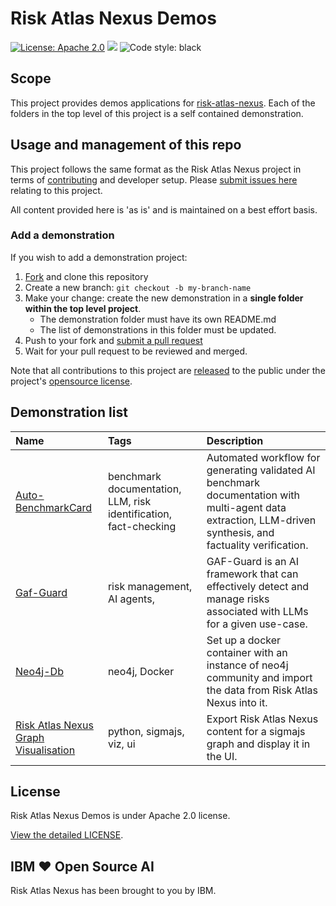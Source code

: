 <!-- This should be the location of the title of the repository, normally the short name -->
# Risk Atlas Nexus Demos

[![License: Apache 2.0](https://img.shields.io/badge/License-Apache%202.0-yellow.svg)](https://www.apache.org/licenses/LICENSE-2.0) [![](https://img.shields.io/badge/python-3.11-blue.svg)](https://www.python.org/downloads/) <img alt="Code style: black" src="https://img.shields.io/badge/code%20style-black-000000.svg"></a>

## Scope

This project provides demos applications for [risk-atlas-nexus](https://github.com/IBM/risk-atlas-nexus).  Each of the folders in the top level of this project is a self contained demonstration.

## Usage and management of this repo

This project follows the same format as the Risk Atlas Nexus project in terms of [contributing](https://github.com/IBM/risk-atlas-nexus/blob/main/CONTRIBUTING.md) and developer setup. Please [submit issues here](https://github.com/IBM/risk-atlas-nexus/issues/new/choose) relating to this project.

All content provided here is 'as is' and is maintained on a best effort basis.


### Add a demonstration
[fork]: https://github.com/IBM/risk-atlas-nexus-demos/fork
[pr]: https://github.com/IBM/risk-atlas-nexus-demos/compare
[released]: https://help.github.com/articles/github-terms-of-service/
If you wish to add a demonstration project:
1. [Fork][fork] and clone this repository
2. Create a new branch: `git checkout -b my-branch-name`
3. Make your change: create the new demonstration in a **single folder within the top level project**.
    - The demonstration folder must have its own README.md
    - The list of demonstrations in this folder must be updated.
4. Push to your fork and [submit a pull request][pr]
5. Wait for your pull request to be reviewed and merged.

Note that all contributions to this project are [released][released] to the public under the project's [opensource license](https://github.com/IBM/risk-atlas-nexus-demos/blob/main/LICENSE).


## Demonstration list

| Name| Tags | Description|
| :--- |  :--- | :--- |
| [Auto-BenchmarkCard](https://github.com/IBM/risk-atlas-nexus-demos/tree/main/auto-benchmarkcard) | benchmark documentation, LLM, risk identification, fact-checking | Automated workflow for generating validated AI benchmark documentation with multi-agent data extraction, LLM-driven synthesis, and factuality verification.|
| [Gaf-Guard](https://github.com/IBM/risk-atlas-nexus-demos/tree/main/gaf-guard) | risk management, AI agents, | GAF-Guard is an AI framework that can effectively detect and manage risks associated with LLMs for a given use-case.|
| [Neo4j-Db ](https://github.com/IBM/risk-atlas-nexus-demos/tree/main/neo4j-db) |neo4j, Docker | Set up a docker container with an instance of neo4j community and import the data from Risk Atlas Nexus into it. |
| [Risk Atlas Nexus Graph Visualisation ](https://github.com/IBM/risk-atlas-nexus-demos/tree/main/ran-viz) |python, sigmajs, viz, ui | Export Risk Atlas Nexus content for a sigmajs graph and display it in the UI. |


## License
Risk Atlas Nexus Demos is under Apache 2.0 license.


[View the detailed LICENSE](LICENSE).


## IBM ❤️ Open Source AI

Risk Atlas Nexus has been brought to you by IBM.
